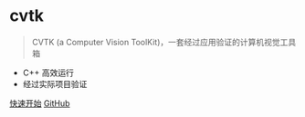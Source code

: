 # cvtk

> CVTK (a Computer Vision ToolKit)，一套经过应用验证的计算机视觉工具箱

- C++ 高效运行
- 经过实际项目验证

[快速开始](introduction)
[GitHub](https://github.com/willard-yuan/cvtk)
